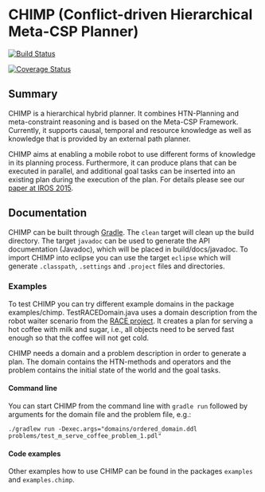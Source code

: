 CHIMP (Conflict-driven Hierarchical Meta-CSP Planner)
=====================================================

[![Build Status](https://travis-ci.org/brean/chimp.svg?branch=master)](https://travis-ci.org/brean/chimp)

[![Coverage Status](https://coveralls.io/repos/github/brean/chimp/badge.svg?branch=master)](https://coveralls.io/github/brean/chimp?branch=master)

Summary
-------

CHIMP is a hierarchical hybrid planner. It combines HTN-Planning and meta-constraint reasoning and is based on the Meta-CSP Framework. Currently, it supports causal, temporal and resource knowledge as well as knowledge that is provided by an external path planner.

CHIMP aims at enabling a mobile robot to use different forms of knowledge in its planning process. Furthermore, it can produce plans that can be executed in parallel, and additional goal tasks can be inserted into an existing plan during the execution of the plan. For details please see our [paper at IROS 2015][iros-paper].

[iros-paper]: http://aass.oru.se/~mmi/papers/iros15-chimp.pdf


Documentation
-------------

CHIMP can be built through [Gradle](http://gradle.org).
The `clean` target will clean up the build directory. The target `javadoc` can be used to generate the API documentation (Javadoc), which will be placed in build/docs/javadoc.
To import CHIMP into eclipse you can use the target `eclipse` which will generate `.classpath`, `.settings` and `.project` files and directories.

### Examples ###

To test CHIMP you can try different example domains in the package examples/chimp. TestRACEDomain.java uses a domain description from the robot waiter scenario from the [RACE project](http://project-race.eu/). It creates a plan for serving a hot coffee with milk and sugar, i.e., all objects need to be served fast enough so that the coffee will not get cold.

CHIMP needs a domain and a problem description in order to generate a plan. The domain contains the HTN-methods and operators and the problem contains the initial state of the world and the goal tasks.

#### Command line ####

You can start CHIMP from the command line with `gradle run` followed by arguments for the domain file and the problem file, e.g.:

```
./gradlew run -Dexec.args="domains/ordered_domain.ddl problems/test_m_serve_coffee_problem_1.pdl"
```

#### Code examples ####

Other examples how to use CHIMP can be found in the packages `examples` and `examples.chimp`.

